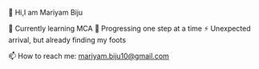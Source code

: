 👋 Hi,I am Mariyam Biju

🌱 Currently learning MCA
🚀 Progressing one step at a time 
⚡️ Unexpected arrival, but already finding my foots

📫 How to reach me: mariyam.biju10@gmail.com

